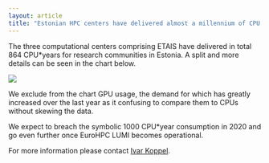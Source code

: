 ```yaml
---
layout: article
title: "Estonian HPC centers have delivered almost a millennium of CPU usage in 2019"
---
```


The three computational centers comprising ETAIS have delivered in total 864 CPU*years for
research communities in Estonia. A split and more details can be seen in the chart below.

<img src="{{ site.url }}/images/cpu-consumption-etais-2019.png">

We exclude from the chart GPU usage, the demand for which has greatly increased over the last year
as it confusing to compare them to CPUs without skewing the data.

We expect to breach the symbolic 1000 CPU*year consumption in 2020 and go even further once EuroHPC LUMI
becomes operational.

For more information please contact <a href="mailto:ivar.koppel@ut.ee">Ivar Koppel</a>.
